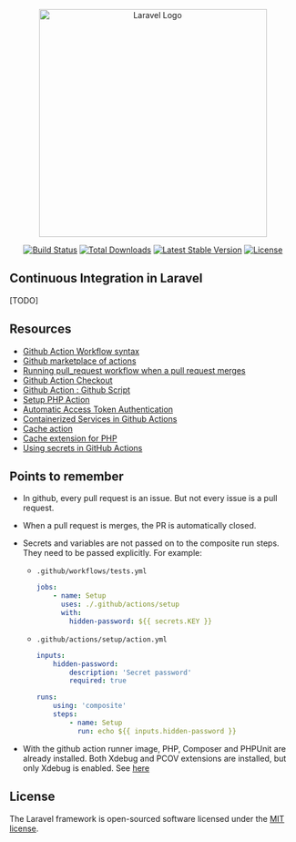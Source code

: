 <p align="center"><a href="https://laravel.com" target="_blank"><img src="https://raw.githubusercontent.com/laravel/art/master/logo-lockup/5%20SVG/2%20CMYK/1%20Full%20Color/laravel-logolockup-cmyk-red.svg" width="400" alt="Laravel Logo"></a></p>

<p align="center">
<a href="https://github.com/laravel/framework/actions"><img src="https://github.com/laravel/framework/workflows/tests/badge.svg" alt="Build Status"></a>
<a href="https://packagist.org/packages/laravel/framework"><img src="https://img.shields.io/packagist/dt/laravel/framework" alt="Total Downloads"></a>
<a href="https://packagist.org/packages/laravel/framework"><img src="https://img.shields.io/packagist/v/laravel/framework" alt="Latest Stable Version"></a>
<a href="https://packagist.org/packages/laravel/framework"><img src="https://img.shields.io/packagist/l/laravel/framework" alt="License"></a>
</p>

## Continuous Integration in Laravel
[TODO]

## Resources
- [Github Action Workflow syntax](https://docs.github.com/en/actions/writing-workflows/workflow-syntax-for-github-actions)
- [Github marketplace of actions](https://github.com/marketplace?type=actions)
- [Running pull_request workflow when a pull request merges](https://docs.github.com/en/actions/writing-workflows/choosing-when-your-workflow-runs/events-that-trigger-workflows#running-your-pull_request-workflow-when-a-pull-request-merges)
- [Github Action Checkout](https://github.com/marketplace/actions/checkout)
- [Github Action : Github Script](https://github.com/marketplace/actions/github-script)
- [Setup PHP Action](https://github.com/marketplace/actions/setup-php-action)
- [Automatic Access Token Authentication](https://docs.github.com/en/actions/security-for-github-actions/security-guides/automatic-token-authentication)
- [Containerized Services in Github Actions](https://docs.github.com/en/actions/use-cases-and-examples/using-containerized-services/about-service-containers)
- [Cache action](https://github.com/marketplace/actions/cache)
- [Cache extension for PHP](https://github.com/shivammathur/cache-extensions)
- [Using secrets in GitHub Actions](https://docs.github.com/en/actions/security-for-github-actions/security-guides/using-secrets-in-github-actions)


## Points to remember
- In github, every pull request is an issue. But not every issue is a pull request.
- When a pull request is merges, the PR is automatically closed.
- Secrets and variables are not passed on to the composite run steps. They need to be passed explicitly. For example:

    - `.github/workflows/tests.yml`
        ```yaml
        jobs:
            - name: Setup
              uses: ./.github/actions/setup
              with:
                hidden-password: ${{ secrets.KEY }}
        ```
    - `.github/actions/setup/action.yml`
        ```yaml
        inputs:
            hidden-password:
                description: 'Secret password'
                required: true

        runs:
            using: 'composite'
            steps:
                - name: Setup
                  run: echo ${{ inputs.hidden-password }}
        ```
- With the github action runner image, PHP, Composer and PHPUnit are already installed. Both Xdebug and PCOV extensions are installed, but only Xdebug is enabled. See [here](https://github.com/actions/runner-images/blob/main/images/ubuntu/Ubuntu2404-Readme.md#php-tools)


## License

The Laravel framework is open-sourced software licensed under the [MIT license](https://opensource.org/licenses/MIT).
